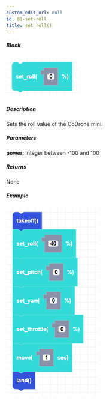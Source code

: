 ```yaml
---
custom_edit_url: null
id: 01-set-roll
title: set_roll()
---
```


##### Block

![set roll image](set_roll.png)

##### Description

Sets the roll value of the CoDrone mini.

##### Parameters
**power**: Integer between -100 and 100 <br /> 

##### Returns

None

##### Example

![set roll example](set_roll_example.png)
